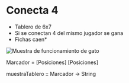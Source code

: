 # Conecta 4

* Tablero de 6x7
* Si se conectan 4 del mismo jugador se gana
* Fichas caen*

![Muestra de funcionamiento de gato](https://user-images.githubusercontent.com/46513310/137994380-e290afd1-dfc6-4b5f-84a8-f2cd92fd51bc.gif)


Marcador = [Posiciones] [Posiciones]

muestraTablero :: Marcador -> String
